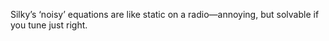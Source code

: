 Silky’s ‘noisy’ equations are like static on a radio—annoying, but solvable if you tune just right.
